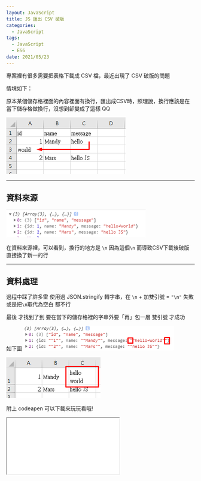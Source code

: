 ```yaml
---
layout: JavaScript
title: JS 匯出 CSV 破版
categories:
  - JavaScript
tags:
  - JavaScript
  - ES6
date: 2021/05/23
---
```


專案裡有很多需要把表格下載成 CSV 檔，最近出現了 CSV 破版的問題

情境如下：

原本某個儲存格裡面的內容裡面有換行，匯出成CSV時，照理說，換行應該是在當下儲存格做換行，沒想到卻變成了這樣 QQ

<img src="assets/images/js/js_export_csv_line/csv1.png" />

---

## 資料來源

<img src="assets/images/js/js_export_csv_line/data1.png" />

在資料來源裡，可以看到，換行的地方是 `\n` 因為這個`\n` 而導致CSV下載後破版 直接換了新一的行

---

## 資料處理

過程中踩了許多雷
使用過 JSON.stringify 轉字串，在 `\n` + 加雙引號 = `"\n"` 失敗
或是把`\n`取代為空白 都不行

最後 才找到了到 要在當下的儲存格裡的字串外要「再」包一層 雙引號 才成功


如下圖
<img src="assets/images/js/js_export_csv_line/data2.png" />

<img src="assets/images/js/js_export_csv_line/csv2.png" />

附上 codeapen 可以下載來玩玩看哦!
<iframe src="//codepen.io/mtw/embed/mdWWKyX/"></iframe>

